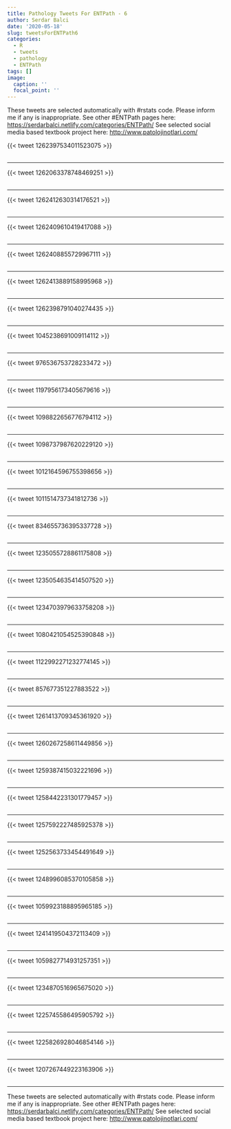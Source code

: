 ```yaml
---
title: Pathology Tweets For ENTPath - 6
author: Serdar Balci
date: '2020-05-18'
slug: tweetsForENTPath6
categories:
  - R
  - tweets
  - pathology
  - ENTPath
tags: []
image:
  caption: ''
  focal_point: ''
---
```



These tweets are selected automatically with #rstats code. Please inform me if any is inappropriate.
See other #ENTPath pages here: https://serdarbalci.netlify.com/categories/ENTPath/ 
See selected social media based textbook project here: http://www.patolojinotlari.com/

{{< tweet 1262397534011523075 >}}
<br>
<br>
<hr>
{{< tweet 1262063378748469251 >}}
<br>
<br>
<hr>
{{< tweet 1262412630314176521 >}}
<br>
<br>
<hr>
{{< tweet 1262409610419417088 >}}
<br>
<br>
<hr>
{{< tweet 1262408855729967111 >}}
<br>
<br>
<hr>
{{< tweet 1262413889158995968 >}}
<br>
<br>
<hr>
{{< tweet 1262398791040274435 >}}
<br>
<br>
<hr>
{{< tweet 1045238691009114112 >}}
<br>
<br>
<hr>
{{< tweet 976536753728233472 >}}
<br>
<br>
<hr>
{{< tweet 1197956173405679616 >}}
<br>
<br>
<hr>
{{< tweet 1098822656776794112 >}}
<br>
<br>
<hr>
{{< tweet 1098737987620229120 >}}
<br>
<br>
<hr>
{{< tweet 1012164596755398656 >}}
<br>
<br>
<hr>
{{< tweet 1011514737341812736 >}}
<br>
<br>
<hr>
{{< tweet 834655736395337728 >}}
<br>
<br>
<hr>
{{< tweet 1235055728861175808 >}}
<br>
<br>
<hr>
{{< tweet 1235054635414507520 >}}
<br>
<br>
<hr>
{{< tweet 1234703979633758208 >}}
<br>
<br>
<hr>
{{< tweet 1080421054525390848 >}}
<br>
<br>
<hr>
{{< tweet 1122992271232774145 >}}
<br>
<br>
<hr>
{{< tweet 857677351227883522 >}}
<br>
<br>
<hr>
{{< tweet 1261413709345361920 >}}
<br>
<br>
<hr>
{{< tweet 1260267258611449856 >}}
<br>
<br>
<hr>
{{< tweet 1259387415032221696 >}}
<br>
<br>
<hr>
{{< tweet 1258442231301779457 >}}
<br>
<br>
<hr>
{{< tweet 1257592227485925378 >}}
<br>
<br>
<hr>
{{< tweet 1252563733454491649 >}}
<br>
<br>
<hr>
{{< tweet 1248996085370105858 >}}
<br>
<br>
<hr>
{{< tweet 1059923188895965185 >}}
<br>
<br>
<hr>
{{< tweet 1241419504372113409 >}}
<br>
<br>
<hr>
{{< tweet 1059827714931257351 >}}
<br>
<br>
<hr>
{{< tweet 1234870516965675020 >}}
<br>
<br>
<hr>
{{< tweet 1225745586495905792 >}}
<br>
<br>
<hr>
{{< tweet 1225826928046854146 >}}
<br>
<br>
<hr>
{{< tweet 1207267449223163906 >}}
<br>
<br>
<hr>


These tweets are selected automatically with #rstats code. Please inform me if any is inappropriate.
See other #ENTPath pages here: https://serdarbalci.netlify.com/categories/ENTPath/ 
See selected social media based textbook project here: http://www.patolojinotlari.com/
